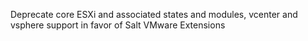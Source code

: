 Deprecate core ESXi and associated states and modules, vcenter and vsphere support in favor of Salt VMware Extensions
